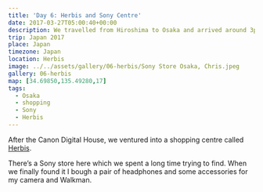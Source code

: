 ```yaml
---
title: 'Day 6: Herbis and Sony Centre'
date: 2017-03-27T05:00:40+00:00
description: We travelled from Hiroshima to Osaka and arrived around 3pm. We checked into the Ritz Carlton and spent the afternoon exploring the area.
trip: Japan 2017
place: Japan
timezone: Japan
location: Herbis
image: ../../assets/gallery/06-herbis/Sony Store Osaka, Chris.jpeg
gallery: 06-herbis
map: [34.69850,135.49280,17]
tags:
  - Osaka
  - shopping
  - Sony
  - Herbis
---
```

After the Canon Digital House, we ventured into a shopping centre called [Herbis](https://www.herbis.jp/).

There’s a Sony store here which we spent a long time trying to find. When we finally found it I bough a pair of headphones and some accessories for my camera and Walkman.
